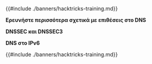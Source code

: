 {{#include ./banners/hacktricks-training.md}}

**Ερευνήστε περισσότερα σχετικά με επιθέσεις στο DNS**

**DNSSEC και DNSSEC3**

**DNS στο IPv6**

{{#include ./banners/hacktricks-training.md}}
